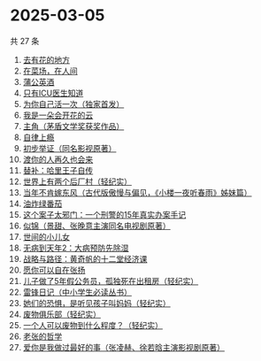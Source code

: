 # 2025-03-05

共 27 条

<!-- BEGIN WEREAD -->
<!-- 最后更新时间 2025-03-05 16:15:48 +0800 -->
1. [去有花的地方](https://weread.qq.com/web/bookDetail/276322b0813ab8f5dg011ca6)
1. [在菜场，在人间](https://weread.qq.com/web/bookDetail/0cc327a0813ab8796g015cb0)
1. [蒲公英酒](https://weread.qq.com/web/bookDetail/a0532bb0813ab9a43g011b3a)
1. [只有ICU医生知道](https://weread.qq.com/web/bookDetail/786321f0813ab9b25g019ee9)
1. [为你自己活一次（独家首发）](https://weread.qq.com/web/bookDetail/97832fc071681e0d9784408)
1. [我是一朵会开花的云](https://weread.qq.com/web/bookDetail/67f321c0813ab9b59g017cb7)
1. [主角（茅盾文学奖获奖作品）](https://weread.qq.com/web/bookDetail/24132b0071682121241106a)
1. [自律上瘾](https://weread.qq.com/web/bookDetail/9e632410813ab9a63g0113ee)
1. [初步举证（同名影视原著）](https://weread.qq.com/web/bookDetail/c9c320a0813ab9b5ag0108e8)
1. [渡你的人再久也会来](https://weread.qq.com/web/bookDetail/3ca32750813ab7c53g015bc3)
1. [替补：哈里王子自传](https://weread.qq.com/web/bookDetail/e0832150813ab9b83g01795b)
1. [世界上有两个后厂村（轻纪实）](https://weread.qq.com/web/bookDetail/01e32450813ab9b45g010181)
1. [当年不肯嫁东风（古代版傲慢与偏见，《小楼一夜听春雨》姊妹篇）](https://weread.qq.com/web/bookDetail/94a32e30813ab9b49g015193)
1. [油炸绿番茄](https://weread.qq.com/web/bookDetail/a3e32780813ab99c2g015bf4)
1. [这个案子太邪门：一个刑警的15年真实办案手记](https://weread.qq.com/web/bookDetail/4eb32330813ab9b03g017261)
1. [似锦（景甜、张晚意主演同名电视剧原著）](https://weread.qq.com/web/bookDetail/b95325807140610eb95ec01)
1. [世间的小儿女](https://weread.qq.com/web/bookDetail/f283276072605494f28be06)
1. [无病到天年2：大病预防先除湿](https://weread.qq.com/web/bookDetail/62e32770718c77e162e7636)
1. [战略与路径：黄奇帆的十二堂经济课](https://weread.qq.com/web/bookDetail/c0b32310813ab7746g019e68)
1. [愿你可以自在张扬](https://weread.qq.com/web/bookDetail/866324f0813ab9b70g013cde)
1. [儿子做了5年假公务员，孤独死在出租房（轻纪实）](https://weread.qq.com/web/bookDetail/52832e00813ab9b66g018a28)
1. [雷锋日记（中小学生必读丛书）](https://weread.qq.com/web/bookDetail/e7b32f005543fee7b2877fb)
1. [她们的恐惧，是听见孩子叫妈妈（轻纪实）](https://weread.qq.com/web/bookDetail/95032230813ab9b56g0152e8)
1. [废物俱乐部（轻纪实）](https://weread.qq.com/web/bookDetail/08332660813ab9b51g0149c3)
1. [一个人可以废物到什么程度？（轻纪实）](https://weread.qq.com/web/bookDetail/783324e0813ab9b06g018543)
1. [老张的哲学](https://weread.qq.com/web/bookDetail/c8032250727ab1b0c80934c)
1. [爱你是我做过最好的事（张凌赫、徐若晗主演影视剧原著）](https://weread.qq.com/web/bookDetail/bc8321105e217abc8d72cf1)
<!-- END WEREAD -->